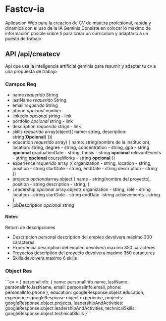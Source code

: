 # Fastcv-ia
 Aplicacion Web para la creacion de CV de manera profesional, rapida y dinamica con el uso de la IA Geminis
 Consiste en colocar lo maximo de información posible sobre tí para crear un curriculum y adaptarlo a un puesto de trabajo
## API /api/createcv
Api que usa la inteligencia artificial geminis para resumir y adaptar tu cv a una propuesta de trabajo
### Campos Req
- name *requerido* String
- lastName *requerido* String
- email *requerido* String
- phone *opcional* number
- linkedin *opcional* string - link
- portfolio *opcional* string - link
- description *requerido*  strign - link
- skills *requerido* array(object({ name: string, description: string(**Opcional**) }))
- education *requerido* array( {
    name: string(nombre de la institucion),
    location: string,
    degree - string,
    concentration - string,
    gpa - string **opcional**
    graduationDate - string, 
    thesis - string **opcional**
    relevantEvents - string **opcional**
    courseWorks - string **opcional**
   })
- experience *requerido* array ({
    organization - string,
    location - string,
    position - string
    startDate - string,
    endDate - string
    description - string
   })
- projects *opcional*array.object {
    name - string(nombre del proyecto), 
    position - string
    description - string,
   }
- Leadership *opcional* array.object{
  organization - string,
  role - string
  location - string
  startDate - string
  endDate -string
  achievements - string
}
- jobDescription *opcional* string

#### Notes

Return de descripciones

- Descripcion personal description del empleo devolvera maximo 300 caracteres
- Experiencia description del empleo devolvera maximo 350 caracteres
- Proyectos description del proyecto devolvera maximo 350 caracteres
- Skills devolvera maximo 6 skills

### Object Res

´´´cv = {
      personalInfo: {
        name: personalInfo.name,
        lastName: personalInfo.lastName,
        email: personalInfo.email,
        phone: personalInfo.phone
      },
      education: googleResponse.object.education,
      experience: googleResponse.object.experience,
      projects: googleResponse.object.projects,
      leadershipAndActivities: googleResponse.object.leadershipAndActivities,
      technicalSkills: googleResponse.object.technicalSkills
    }´´´
